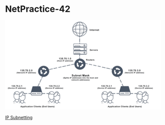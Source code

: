 # NetPractice-42

<p align="center">
  <a href="https://www.youtube.com/@PowerCertAnimatedVideos">
    <img src="https://github.com/Aramxxx8691/Git_Images/blob/master/net.png">
  </a>
</p>

[IP Subnetting](https://afrozahmad.com/blog/ip-subnetting-cheat-sheet-free-pdf-for-network-engineers/#ip-subnetting-cheat-sheet-including-cidr-cheat-sheet)
